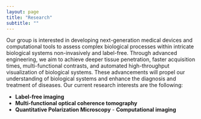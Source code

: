 ```yaml
---
layout: page
title: "Research"
subtitle: ""
---
```


Our group is interested in developing next-generation medical devices and computational tools to assess complex biological processes within intricate biological systems non-invasively and label-free. Through advanced engineering, we aim to achieve deeper tissue penetration, faster acquisition times, multi-functional contrasts, and automated high-throughput visualization of biological systems. These advancements will propel our understanding of biological systems and enhance the diagnosis and treatment of diseases.
Our current research interests are the following: 
- **Label-free imaging**
- **Multi-functional optical coherence tomography**
- **Quantitative Polarization Microscopy**
- **Computational imaging**
